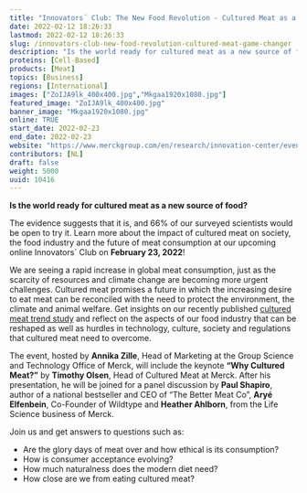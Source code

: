```yaml
---
title: "Innovators´ Club: The New Food Revolution - Cultured Meat as a game changer"
date: 2022-02-12 18:26:33
lastmod: 2022-02-12 18:26:33
slug: /innovators-club-new-food-revolution-cultured-meat-game-changer
description: "Is the world ready for cultured meat as a new source of food?The evidence suggests that it is, and 66% of our surveyed scientists would be open to try it. Learn more about the impact of cultured meat on society, the food industry and the future of meat consumption at our upcoming online Innovators´ Club on February 23, 2022!"
proteins: [Cell-Based]
products: [Meat]
topics: [Business]
regions: [International]
images: ["ZoIJA9lk_400x400.jpg","Mkgaa1920x1080.jpg"]
featured_image: "ZoIJA9lk_400x400.jpg"
banner_image: "Mkgaa1920x1080.jpg"
online: TRUE
start_date: 2022-02-23
end_date: 2022-02-23
website: "https://www.merckgroup.com/en/research/innovation-center/events/all-upcoming-events/the-new-food-revolution.html"
contributors: [NL]
draft: false
weight: 5000
uuid: 10416
---
```

<p><strong>Is the world ready for cultured meat as a new source of food?</strong></p>
<p>The evidence suggests that it is, and 66% of our surveyed scientists would be open to try it. Learn more about the impact of cultured meat on society, the food industry and the future of meat consumption at our upcoming online Innovators´ Club on <strong>February 23, 2022</strong>!</p>
<p>We are seeing a rapid increase in global meat consumption, just as the scarcity of resources and climate change are becoming more urgent challenges. Cultured meat promises a future in which the increasing desire to eat meat can be reconciled with the need to protect the environment, the climate and animal welfare. Get insights on our recently published <a href="https://www.merckgroup.com/content/dam/web/corporate/non-images/research/innovation-center/en/Trendstudy_EN.pdf">cultured meat trend study</a> and reflect on the aspects of our food industry that can be reshaped as well as hurdles in technology, culture, society and regulations that cultured meat need to overcome.</p>
<p>The event, hosted by <strong>Annika Zille</strong>, Head of Marketing at the Group Science and Technology Office of Merck, will include the keynote <strong>“Why Cultured Meat?”</strong> by <strong>Timothy Olsen</strong>, Head of Cultured Meat at Merck. After his presentation, he will be joined for a panel discussion by <strong>Paul Shapiro</strong>, author of a national bestseller and CEO of “The Better Meat Co”, <strong>Aryé Elfenbein</strong>, Co-Founder of Wildtype and <strong>Heather Ahlborn</strong>, from the Life Science business of Merck.</p>
<p>Join us and get answers to questions such as:</p>
<ul>
<li>Are the glory days of meat over and how ethical is its consumption?</li>
<li>How is consumer acceptance evolving?</li>
<li>How much naturalness does the modern diet need?</li>
<li>How close are we from eating cultured meat?</li>
</ul>
